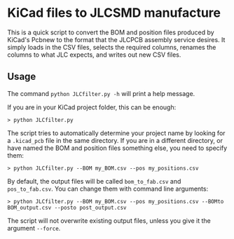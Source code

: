 
# KiCad files to JLCSMD manufacture

This is a quick script to convert the BOM and position files produced by KiCad's Pcbnew
to the format that the JLCPCB assembly service desires. It simply loads in the CSV files,
selects the required columns, renames the columns to what JLC expects, and writes out
new CSV files.

## Usage

The command `python JLCfilter.py -h` will print a help message.

If you are in your KiCad project folder, this can be enough:

```
> python JLCfilter.py 
```

The script tries to automatically determine your project name by looking for a `.kicad_pcb`
file in the same directory. If you are in a different directory, or have named the BOM
and position files something else, you need to specify them:

```
> python JLCfilter.py --BOM my_BOM.csv --pos my_positions.csv
```

By default, the output files will be called `bom_to_fab.csv` and `pos_to_fab.csv`. You can
change them with command line arguments:

```
> python JLCfilter.py --BOM my_BOM.csv --pos my_positions.csv --BOMto BOM_output.csv --posto post_output.csv
```

The script will not overwrite existing output files, unless you give it the argument
`--force`.
